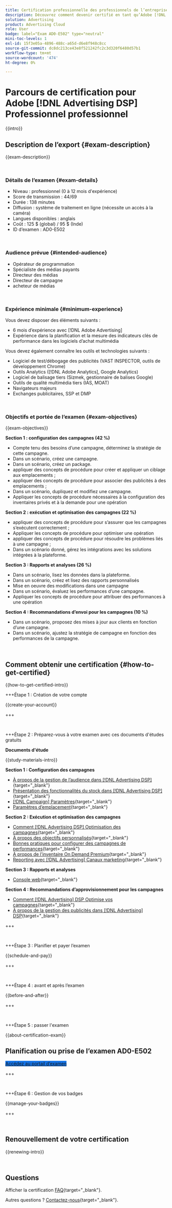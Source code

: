 ```yaml
---
title: Certification professionnelle des professionnels de l’entreprise
description: Découvrez comment devenir certifié en tant qu’Adobe [!DNL Advertising DSP] Professionnel de l’entreprise.
solution: Advertising
product: Advertising Cloud
role: User
badge: label="Exam AD0-E502" type="neutral"
mini-toc-levels: 1
exl-id: 15f3e05a-4896-488c-a65d-d6e8f948c8cc
source-git-commit: dc8dc213ce43e8f521242fc2c3d320f6480d57b1
workflow-type: tm+mt
source-wordcount: '474'
ht-degree: 0%

---
```


# Parcours de certification pour Adobe [!DNL Advertising DSP] Professionnel professionnel

{{intro}}

## Description de l’export {#exam-description}

{{exam-description}}

<br>

### Détails de l’examen {#exam-details}

* Niveau : professionnel (0 à 12 mois d&#39;expérience)
* Score de transmission : 44/69
* Durée : 138 minutes
* Diffusion : système de traitement en ligne (nécessite un accès à la caméra)
* Langues disponibles : anglais
* Coût : 125 $ (global) / 95 $ (Inde)
* ID d’examen : AD0-E502

<br>

### Audience prévue {#intended-audience}

* Opérateur de programmation
* Spécialiste des médias payants
* Directeur des médias
* Directeur de campagne
* acheteur de médias

<br>

### Expérience minimale {#minimum-experience}

Vous devez disposer des éléments suivants :

* 6 mois d’expérience avec [!DNL Adobe Advertising]
* Expérience dans la planification et la mesure des indicateurs clés de performance dans les logiciels d’achat multimédia

Vous devez également connaître les outils et technologies suivants :

* Logiciel de test/débogage des publicités (VAST INSPECTOR, outils de développement Chrome)
* Outils Analytics ([!DNL Adobe Analytics], Google Analytics)
* Logiciel de balisage tiers (Sizmek, gestionnaire de balises Google)
* Outils de qualité multimédia tiers (IAS, MOAT)
* Navigateurs majeurs
* Exchanges publicitaires, SSP et DMP

<br>

### Objectifs et portée de l’examen {#exam-objectives}

{{exam-objectives}}

**Section 1 : configuration des campagnes (42 %)**

* Compte tenu des besoins d’une campagne, déterminez la stratégie de cette campagne.
* Dans un scénario, créez une campagne.
* Dans un scénario, créez un package.
* appliquer des concepts de procédure pour créer et appliquer un ciblage aux emplacements ;
* appliquer des concepts de procédure pour associer des publicités à des emplacements ;
* Dans un scénario, dupliquez et modifiez une campagne.
* Appliquer les concepts de procédure nécessaires à la configuration des inventaires privés et à la demande pour une opération

**Section 2 : exécution et optimisation des campagnes (22 %)**

* appliquer des concepts de procédure pour s’assurer que les campagnes s’exécutent correctement ;
* Appliquer les concepts de procédure pour optimiser une opération
* appliquer des concepts de procédure pour résoudre les problèmes liés à une campagne ;
* Dans un scénario donné, gérez les intégrations avec les solutions intégrées à la plateforme.

**Section 3 : Rapports et analyses (26 %)**

* Dans un scénario, lisez les données dans la plateforme.
* Dans un scénario, créez et lisez des rapports personnalisés
* Mise en oeuvre des modifications dans une campagne
* Dans un scénario, évaluez les performances d’une campagne.
* Appliquer les concepts de procédure pour attribuer des performances à une opération

**Section 4 : Recommandations d’envoi pour les campagnes (10 %)**

* Dans un scénario, proposez des mises à jour aux clients en fonction d’une campagne.
* Dans un scénario, ajustez la stratégie de campagne en fonction des performances de la campagne.

<br>

## Comment obtenir une certification {#how-to-get-certified}

{{how-to-get-certified-intro}}

+++Étape 1 : Création de votre compte

{{create-your-account}}

+++

<br>

+++Étape 2 : Préparez-vous à votre examen avec ces documents d&#39;études gratuits

**Documents d&#39;étude**

{{study-materials-intro}}

**Section 1 : Configuration des campagnes**

* [À propos de la gestion de l’audience dans [!DNL Advertising DSP]](https://experienceleague.adobe.com/docs/advertising/dsp/audiences/audience-about.html){target="_blank"}
* [Présentation des fonctionnalités du stock dans [!DNL Advertising DSP]](https://experienceleague.adobe.com/docs/advertising/dsp/inventory/inventory-overview.html){target="_blank"}
* [[!DNL Campaign] Paramètres](https://experienceleague.adobe.com/docs/advertising/dsp/campaign-management/campaigns/campaign-settings.html){target="_blank"}
* [Paramètres d’emplacement](https://experienceleague.adobe.com/docs/advertising/dsp/campaign-management/placements/placement-settings.html){target="_blank"}

**Section 2 : Exécution et optimisation des campagnes**

* [Comment [!DNL Advertising DSP] Optimisation des campagnes](https://experienceleague.adobe.com/docs/advertising/dsp/optimization/optimization-how-dsp-optimizes-campaigns.html){target="_blank"}
* [À propos des objectifs personnalisés](https://experienceleague.adobe.com/docs/advertising/dsp/optimization/custom-goals/custom-goal-about.html){target="_blank"}
* [Bonnes pratiques pour configurer des campagnes de performances](https://experienceleague.adobe.com/docs/advertising/dsp/optimization/campaign-best-practices-performance.html){target="_blank"}
* [À propos de l’inventaire On Demand Premium](https://experienceleague.adobe.com/docs/advertising/dsp/inventory/on-demand/on-demand-inventory-about.html){target="_blank"}
* [Reporting avec [!DNL Advertising] Canaux marketing](https://experienceleague.adobe.com/docs/analytics-learn/tutorials/integrations/ad-cloud/reporting-with-advertising-cloud-marketing-channels.html){target="_blank"}

**Section 3 : Rapports et analyses**

* [Console web](https://experienceleague.adobe.com/docs/experience-manager-65/deploying/configuring/web-console.html){target="_blank"}

**Section 4 : Recommandations d’approvisionnement pour les campagnes**

* [Comment [!DNL Advertising] DSP Optimise vos campagnes](https://experienceleague.adobe.com/docs/advertising/dsp/optimization/optimization-how-dsp-optimizes-campaigns.html){target="_blank"}
* [À propos de la gestion des publicités dans [!DNL Advertising] DSP](https://experienceleague.adobe.com/docs/advertising/dsp/campaign-management/ads/ad-about.html){target="_blank"}

+++

<br>

+++Étape 3 : Planifier et payer l’examen

{{schedule-and-pay}}

+++

<br>

+++Étape 4 : avant et après l’examen

{{before-and-after}}

+++

<br>

+++Étape 5 : passer l&#39;examen

{{about-certification-exam}}

## Planification ou prise de l’examen AD0-E502

<a href="https://www.certmetrics.com/adobe/candidate/examity_sso.aspx?eid=AD0-E502" target="_blank" class="spectrum-Button spectrum-Button--fill spectrum-Button--accent spectrum-Button--sizeM is-margin-bottom-big-big at-element-click-tracking" style="background-color:#1473E6">

<span class="spectrum-Button-label has-no-wrap">
   Accédez au portail d’examen
</span>
</a>

+++

<br>

+++Étape 6 : Gestion de vos badges

{{manage-your-badges}}

+++

<br>

## Renouvellement de votre certification

{{renewing-intro}}

<br>

## Questions

Afficher la certification [FAQ](https://experienceleague.adobe.com/docs/certification/certification/faq.html){target="_blank"}.

Autres questions ? [Contactez-nous](mailto:certif@adobe.com){target="_blank"}.